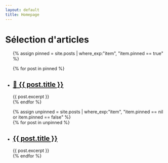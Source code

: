 ```yaml
---
layout: default
title: Homepage
---
```


<h1>Sélection d'articles</h1>

<ul>
  {% assign pinned = site.posts | where_exp:"item", "item.pinned == true" %}	

  {% for post in pinned %}
    <li>
      <h2><a href="{{ post.url }}">📌 {{ post.title }}</a></h2>
      {{ post.excerpt }}
    </li>
  {% endfor %}

  {% assign unpinned = site.posts | where_exp:"item", "item.pinned == nil or item.pinned == false" %}	
  {% for post in unpinned %}
    <li>
      <h2><a href="{{ post.url }}">{{ post.title }}</a></h2>
      {{ post.excerpt }}
    </li>
  {% endfor %}
  
</ul>

